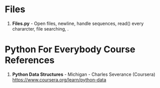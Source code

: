 #  Files
1.  **Files.py** - Open files, newline, handle sequences, read() every chararcter, file searching, .  


#  Python For Everybody Course References
1.  **Python Data Structures** - Michigan - Charles Severance (Coursera)   
	https://www.coursera.org/learn/python-data
